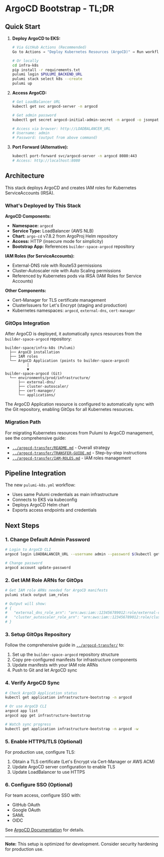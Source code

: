 # ArgoCD Bootstrap - TL;DR

## Quick Start

1. **Deploy ArgoCD to EKS:**
   ```bash
   # Via GitHub Actions (Recommended)
   Go to Actions → "Deploy Kubernetes Resources (ArgoCD)" → Run workflow → Choose "up"
   
   # Or locally
   cd infra-k8s
   pip install -r requirements.txt
   pulumi login $PULUMI_BACKEND_URL
   pulumi stack select k8s --create
   pulumi up
   ```

2. **Access ArgoCD:**
   ```bash
   # Get LoadBalancer URL
   kubectl get svc argocd-server -n argocd
   
   # Get admin password
   kubectl get secret argocd-initial-admin-secret -n argocd -o jsonpath='{.data.password}' | base64 -d
   
   # Access via browser: http://LOADBALANCER_URL
   # Username: admin
   # Password: (output from above command)
   ```

3. **Port Forward (Alternative):**
   ```bash
   kubectl port-forward svc/argocd-server -n argocd 8080:443
   # Access: http://localhost:8080
   ```

## Architecture

This stack deploys ArgoCD and creates IAM roles for Kubernetes ServiceAccounts (IRSA).

### What's Deployed by This Stack

**ArgoCD Components:**
- **Namespace:** `argocd`
- **Service Type:** LoadBalancer (AWS NLB)
- **Chart:** `argo-cd` v7.8.2 from ArgoProj Helm repository
- **Access:** HTTP (insecure mode for simplicity)
- **Bootstrap App:** References `builder-space-argocd` repository

**IAM Roles (for ServiceAccounts):**
- External-DNS role with Route53 permissions
- Cluster-Autoscaler role with Auto Scaling permissions
- Referenced by Kubernetes pods via IRSA (IAM Roles for Service Accounts)

**Other Components:**
- Cert-Manager for TLS certificate management
- ClusterIssuers for Let's Encrypt (staging and production)
- Kubernetes namespaces: `argocd`, `external-dns`, `cert-manager`

### GitOps Integration

After ArgoCD is deployed, it automatically syncs resources from the `builder-space-argocd` repository:

```
builder-space/infra-k8s (Pulumi)
  ├── ArgoCD installation
  ├── IAM roles
  └── ArgoCD Application (points to builder-space-argocd)
          │
          ▼
builder-space-argocd (Git)
  └── environments/prod/infrastructure/
      ├── external-dns/
      ├── cluster-autoscaler/
      ├── cert-manager/
      └── applications/
```

The ArgoCD Application resource is configured to automatically sync with the Git repository, enabling GitOps for all Kubernetes resources.

### Migration Path

For migrating Kubernetes resources from Pulumi to ArgoCD management, see the comprehensive guide:
- [`../argocd-transfer/README.md`](../argocd-transfer/README.md) - Overall strategy
- [`../argocd-transfer/TRANSFER-GUIDE.md`](../argocd-transfer/TRANSFER-GUIDE.md) - Step-by-step instructions
- [`../argocd-transfer/IAM-ROLES.md`](../argocd-transfer/IAM-ROLES.md) - IAM roles management

## Pipeline Integration

The new `pulumi-k8s.yml` workflow:
- Uses same Pulumi credentials as main infrastructure
- Connects to EKS via kubeconfig
- Deploys ArgoCD Helm chart
- Exports access endpoints and credentials

## Next Steps

### 1. Change Default Admin Password

```bash
# Login to ArgoCD CLI
argocd login LOADBALANCER_URL --username admin --password $(kubectl get secret argocd-initial-admin-secret -n argocd -o jsonpath='{.data.password}' | base64 -d)

# Change password
argocd account update-password
```

### 2. Get IAM Role ARNs for GitOps

```bash
# Get IAM role ARNs needed for ArgoCD manifests
pulumi stack output iam_roles

# Output will show:
# {
#   "external_dns_role_arn": "arn:aws:iam::123456789012:role/external-dns-role-...",
#   "cluster_autoscaler_role_arn": "arn:aws:iam::123456789012:role/cluster-autoscaler-role-..."
# }
```

### 3. Setup GitOps Repository

Follow the comprehensive guide in [`../argocd-transfer/`](../argocd-transfer/) to:
1. Set up the `builder-space-argocd` repository structure
2. Copy pre-configured manifests for infrastructure components
3. Update manifests with your IAM role ARNs
4. Push to Git and let ArgoCD sync

### 4. Verify ArgoCD Sync

```bash
# Check ArgoCD Application status
kubectl get application infrastructure-bootstrap -n argocd

# Or use ArgoCD CLI
argocd app list
argocd app get infrastructure-bootstrap

# Watch sync progress
kubectl get application infrastructure-bootstrap -n argocd -w
```

### 5. Enable HTTPS/TLS (Optional)

For production use, configure TLS:
1. Obtain a TLS certificate (Let's Encrypt via Cert-Manager or AWS ACM)
2. Update ArgoCD server configuration to enable TLS
3. Update LoadBalancer to use HTTPS

### 6. Configure SSO (Optional)

For team access, configure SSO with:
- GitHub OAuth
- Google OAuth
- SAML
- OIDC

See [ArgoCD Documentation](https://argo-cd.readthedocs.io/en/stable/operator-manual/user-management/) for details.

---
**Note:** This setup is optimized for development. Consider security hardening for production use.